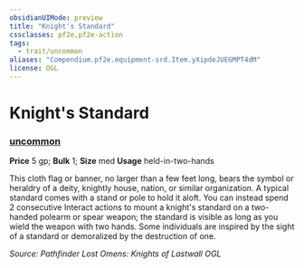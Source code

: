 ```yaml
---
obsidianUIMode: preview
title: "Knight's Standard"
cssclasses: pf2e,pf2e-action
tags:
  - trait/uncommon
aliases: "Compendium.pf2e.equipment-srd.Item.yXipdeJUEGMPT4dM"
license: OGL
---
```

# Knight's Standard

### [uncommon](uncommon "Uncommon Rarity Trait")


**Price** 5 gp; 
**Bulk** 1; **Size** med
**Usage** held-in-two-hands

This cloth flag or banner, no larger than a few feet long, bears the symbol or heraldry of a deity, knightly house, nation, or similar organization. A typical standard comes with a stand or pole to hold it aloft. You can instead spend 2 consecutive Interact actions to mount a knight's standard on a two-handed polearm or spear weapon; the standard is visible as long as you wield the weapon with two hands. Some individuals are inspired by the sight of a standard or demoralized by the destruction of one.

*Source: Pathfinder Lost Omens: Knights of Lastwall*
*OGL*